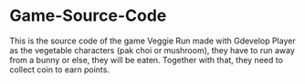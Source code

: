 # Game-Source-Code
This is the source code of the game Veggie Run made with Gdevelop
Player as the vegetable characters (pak choi or mushroom), they have to run away from a bunny or else, they will be eaten. Together with that, they need to collect coin to earn points.
